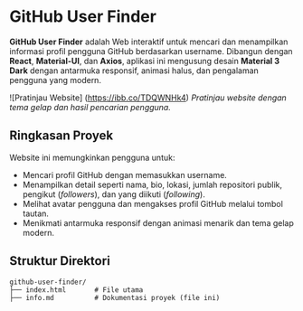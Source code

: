 # GitHub User Finder

**GitHub User Finder** adalah Web interaktif untuk mencari dan menampilkan informasi profil pengguna GitHub berdasarkan username. Dibangun dengan **React**, **Material-UI**, dan **Axios**, aplikasi ini mengusung desain **Material 3 Dark** dengan antarmuka responsif, animasi halus, dan pengalaman pengguna yang modern.

![Pratinjau Website] (https://ibb.co/TDQWNHk4) 
*Pratinjau website dengan tema gelap dan hasil pencarian pengguna.*

## Ringkasan Proyek

Website ini memungkinkan pengguna untuk:
- Mencari profil GitHub dengan memasukkan username.
- Menampilkan detail seperti nama, bio, lokasi, jumlah repositori publik, pengikut (*followers*), dan yang diikuti (*following*).
- Melihat avatar pengguna dan mengakses profil GitHub melalui tombol tautan.
- Menikmati antarmuka responsif dengan animasi menarik dan tema gelap modern.

## Struktur Direktori

```plaintext
github-user-finder/
├── index.html       # File utama
├── info.md          # Dokumentasi proyek (file ini)

